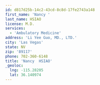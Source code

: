 ```yaml
---
id: d817d25b-14c2-43cd-8c8d-17fe2743a148
first_name: 'Nancy '
last_name: HSIAO
license: M.D.
services:
  - 'Ambulatory Medicine'
address: 'Li Yee Guo, MD., LTD.'
city: 'Las Vegas'
state: NV
zip: '89117'
phone: 702-360-6148
title: 'Nancy  HSIAO'
_geoloc:
  lng: -115.28205
  lat: 36.140974
---
```

